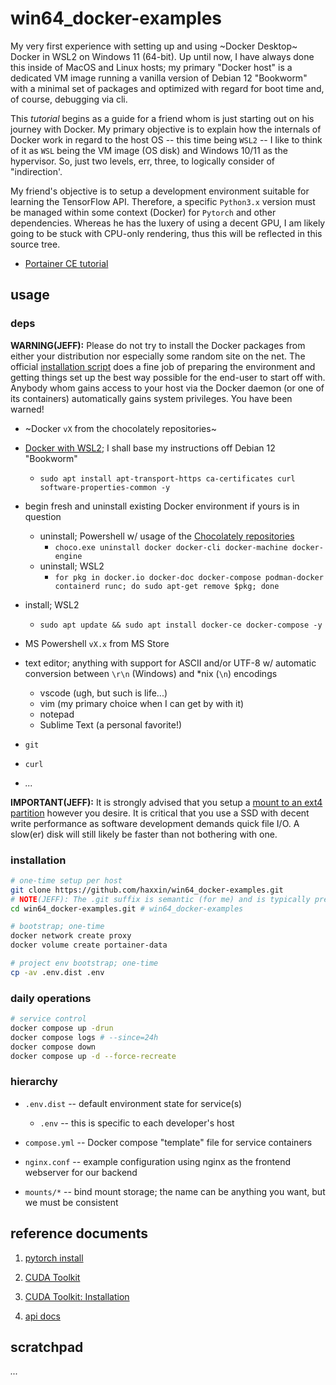 # win64_docker-examples

My very first experience with setting up and using ~Docker Desktop~ Docker in WSL2 on Windows 11 (64-bit). Up until now, I have always done this inside of MacOS and Linux hosts; my primary "Docker host" is a dedicated VM image running a vanilla version of Debian 12 "Bookworm" with a minimal set of packages and optimized with regard for boot time and, of course, debugging via cli.

This *tutorial* begins as a guide for a friend whom is just starting out on his journey with Docker. My primary objective is to explain how the internals of Docker work in regard to the host OS -- this time being `WSL2` -- I like to think of it as `WSL` being the VM image (OS disk) and Windows 10/11 as the hypervisor. So, just two levels, err, three, to logically consider of "indirection'.

My friend's objective is to setup a development environment suitable for learning the TensorFlow API.  Therefore, a specific `Python3.x` version must be managed within some context (Docker) for `Pytorch` and other dependencies. Whereas he has the luxery of using a decent GPU, I am likely going to be stuck with CPU-only rendering, thus this will be reflected in this source tree. 

- [Portainer CE tutorial][10]

## usage

### deps

**WARNING(JEFF):** Please do not try to install the Docker packages from either your distribution nor especially some random site on the net. The official [installation script][90] does a fine job of preparing the environment and getting things set up the best way possible for the end-user to start off with. Anybody whom gains access to your host via the Docker daemon (or one of its containers) automatically gains system privileges. You have been warned!

- ~Docker `vX` from the chocolately repositories~
- [Docker with WSL2][0]; I shall base my instructions off Debian 12 "Bookworm"
  * `sudo apt install apt-transport-https ca-certificates curl software-properties-common -y`
- begin fresh and uninstall existing Docker environment if yours is in question
  - uninstall; Powershell w/ usage of the [Chocolately repositories][99]
    * `choco.exe uninstall docker docker-cli docker-machine docker-engine`
  - uninstall; WSL2
    * `for pkg in docker.io docker-doc docker-compose podman-docker containerd runc; do sudo apt-get remove $pkg; done`
 - install; WSL2
    * `sudo apt update && sudo apt install docker-ce docker-compose -y`
  
- MS Powershell `vX.x` from MS Store
- text editor; anything with support for ASCII and/or UTF-8 w/ automatic conversion between `\r\n` (Windows) and *nix (`\n`) encodings
  * vscode (ugh, but such is life...)
  * vim (my primary choice when I can get by with it)
  * notepad
  * Sublime Text (a personal favorite!)
- `git`
- `curl`
- *...*

**IMPORTANT(JEFF):** It is strongly advised that you setup a [mount to an ext4 partition][110] however you desire. It is critical that you use a SSD with decent write performance as software development demands quick file I/O. A slow(er) disk will still likely be faster than not bothering with one.   


### installation

```sh
# one-time setup per host
git clone https://github.com/haxxin/win64_docker-examples.git
# NOTE(JEFF): The .git suffix is semantic (for me) and is typically presented without said suffix
cd win64_docker-examples.git # win64_docker-examples

# bootstrap; one-time
docker network create proxy
docker volume create portainer-data

# project env bootstrap; one-time
cp -av .env.dist .env
```

### daily operations
 
```sh
# service control
docker compose up -drun
docker compose logs # --since=24h
docker compose down
docker compose up -d --force-recreate
```

### hierarchy

- `.env.dist` -- default environment state for service(s)
  * `.env` -- this is specific to each developer's host

- `compose.yml` -- Docker compose "template" file for service containers

- `nginx.conf` -- example configuration using nginx as the frontend webserver for our backend 

- `mounts/*` -- bind mount storage; the name can be anything you want, but we must be consistent 

## reference documents

[0]: https://docs.docker.com/engine/install/debian/#install-using-the-repository

1. [pytorch install](https://pytorch.org/get-started/locally/)

2. [CUDA Toolkit](https://developer.nvidia.com/cuda-downloads?target_os=Windows&target_arch=x86_64&target_version=11&target_type=exe_local)

3. [CUDA Toolkit: Installation](https://docs.nvidia.com/cuda/cuda-installation-guide-linux/#meta-packages)

4. [api docs](https://pytorch.org/docs/stable/cuda.html)

[10]: https://earthly.dev/blog/portainer-for-docker-container-management/
[99]: https://chocolatey.org/
[90]: https://get.docker.com/
[100]: https://github.com/KichangKim/DeepDanbooru
[110]: https://learn.microsoft.com/en-us/windows/wsl/wsl2-mount-disk#

## scratchpad

*...*
